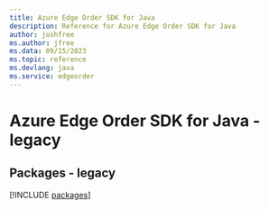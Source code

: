 ```yaml
---
title: Azure Edge Order SDK for Java
description: Reference for Azure Edge Order SDK for Java
author: joshfree
ms.author: jfree
ms.data: 09/15/2023
ms.topic: reference
ms.devlang: java
ms.service: edgeorder
---
```

# Azure Edge Order SDK for Java - legacy
## Packages - legacy
[!INCLUDE [packages](edge-order-index.md)]
